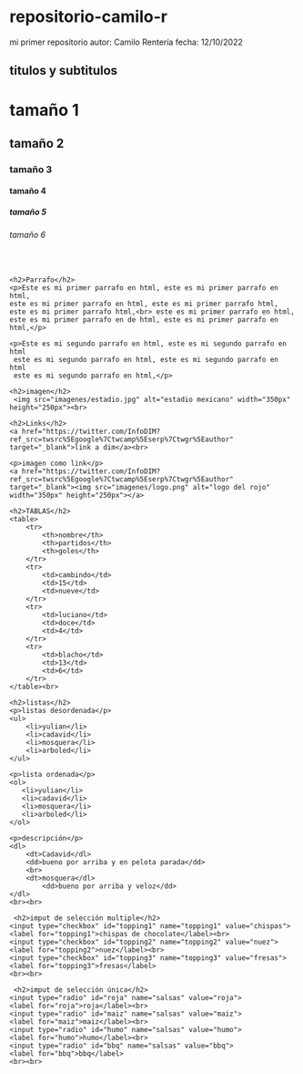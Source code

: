 # repositorio-camilo-r
mi primer repositorio
autor: Camilo Rentería
fecha: 12/10/2022
<!DOCTYPE html>
<html lang="es">
<head>
   <meta charset="utf-8" />
    <meta http-equiv="x-UA-compatible" content="IE=edge">
    <meta name="viewport" content="width=device-width, initial-scale=1.0">
    <title>Primer pagina web</title>
</head>
<body>
   <h2>titulos y subtitulos</h2>
    <h1>tamaño 1</h1>
    <h2>tamaño 2</h2>
    <h3>tamaño 3</h3>
    <h4>tamaño 4</h4>
    <h5>tamaño 5</h5>
    <h6>tamaño 6</h6><br>

    <h2>Parrafo</h2>
    <p>Este es mi primer parrafo en html, este es mi primer parrafo en html,
    este es mi primer parrafo en html, este es mi primer parrafo html,
    este es mi primer parrafo html,<br> este es mi primer parrafo en html,
    este es mi primer parrafo en de html, este es mi primer parrafo en html,</p>

    <p>Este es mi segundo parrafo en html, este es mi segundo parrafo en html
     este es mi segundo parrafo en html, este es mi segundo parrafo en html
     este es mi segundo parrafo en html,</p>
     
    <h2>imagen</h2>
     <img src="imagenes/estadio.jpg" alt="estadio mexicano" width="350px" height="250px"><br>
     
    <h2>Links</h2>
    <a href="https://twitter.com/InfoDIM?ref_src=twsrc%5Egoogle%7Ctwcamp%5Eserp%7Ctwgr%5Eauthor" target="_blank">link a dim</a><br>
                    
    <p>imagen como link</p>
    <a href="https://twitter.com/InfoDIM?ref_src=twsrc%5Egoogle%7Ctwcamp%5Eserp%7Ctwgr%5Eauthor" target="_blank"><img src="imagenes/logo.png" alt="logo del rojo"           width="350px" height="250px"></a>               

    <h2>TABLAS</h2>
    <table>
        <tr>
            <th>nombre</th>
            <th>partidos</th>
            <th>goles</th>
        </tr>
        <tr>
            <td>cambindo</td>
            <td>15</td>
            <td>nueve</td>
        </tr>
        <tr>
            <td>luciano</td>
            <td>doce</td>
            <td>4</td>
        </tr>
        <tr>
            <td>blacho</td>
            <td>13</td>
            <td>6</td>
        </tr>
    </table><br>  

    <h2>listas</h2>
    <p>listas desordenada</p>
    <ul>
        <li>yulian</li>
        <li>cadavid</li>
        <li>mosquera</li>
        <li>arboled</li>                  
    </ul>

    <p>lista ordenada</p>
    <ol>
       <li>yulian</li>
       <li>cadavid</li>
       <li>mosquera</li>
       <li>arboled</li> 
    </ol>

    <p>descripción</p> 
    <dl>
        <dt>Cadavid</dl>
        <dd>bueno por arriba y en pelota parada</dd>
        <br>
        <dt>mosquera</dl>
            <dd>bueno por arriba y veloz</dd>
    </dl>
    <br><br>
    
     <h2>imput de selección multiple</h2>
    <input type="checkbox" id="topping1" name="topping1" value="chispas">
    <label for="topping1">chispas de chocolate</label><br>
    <input type="checkbox" id="topping2" name="topping2" value="nuez">
    <label for="topping2">nuez</label><br>
    <input type="checkbox" id="topping3" name="topping3" value="fresas">
    <label for="topping3">fresas</label>
    <br><br>
    
     <h2>imput de selección única</h2>
    <input type="radio" id="roja" name="salsas" value="roja">
    <label for="roja">roja</label><br>
    <input type="radio" id="maiz" name="salsas" value="maiz">
    <label for="maiz">maiz</label><br>
    <input type="radio" id="humo" name="salsas" value="humo">
    <label for="humo">humo</label><br>
    <input type="radio" id="bbq" name="salsas" value="bbq">
    <label for="bbq">bbq</label>
    <br><br>
    
    
   
    
    
    
    
    
    
    
    
    
    
    
    
    
    
    
    
    
    
    
    
    
    
    
    
    
    
    
